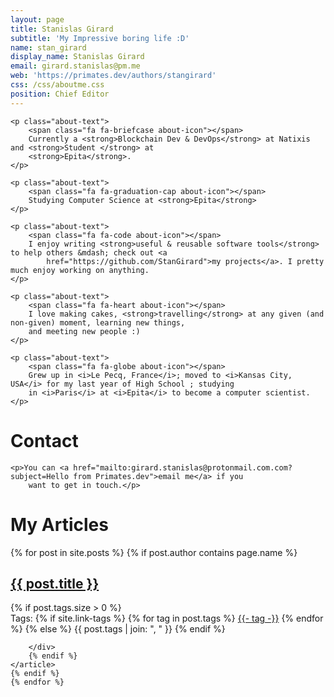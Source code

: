 ```yaml
---
layout: page
title: Stanislas Girard
subtitle: 'My Impressive boring life :D'
name: stan_girard
display_name: Stanislas Girard
email: girard.stanislas@pm.me
web: 'https://primates.dev/authors/stangirard'
css: /css/aboutme.css
position: Chief Editor
---
```


<div id="aboutme-section">

    <p class="about-text">
        <span class="fa fa-briefcase about-icon"></span>
        Currently a <strong>Blockchain Dev & DevOps</strong> at Natixis and <strong>Student </strong> at
        <strong>Epita</strong>.
    </p>

    <p class="about-text">
        <span class="fa fa-graduation-cap about-icon"></span>
        Studying Computer Science at <strong>Epita</strong>
    </p>

    <p class="about-text">
        <span class="fa fa-code about-icon"></span>
        I enjoy writing <strong>useful & reusable software tools</strong> to help others &mdash; check out <a
            href="https://github.com/StanGirard">my projects</a>. I pretty much enjoy working on anything.
    </p>

    <p class="about-text">
        <span class="fa fa-heart about-icon"></span>
        I love making cakes, <strong>travelling</strong> at any given (and non-given) moment, learning new things,
        and meeting new people :)
    </p>

    <p class="about-text">
        <span class="fa fa-globe about-icon"></span>
        Grew up in <i>Le Pecq, France</i>; moved to <i>Kansas City, USA</i> for my last year of High School ; studying
        in <i>Paris</i> at <i>Epita</i> to become a computer scientist.
    </p>

</div>

<div id="contactme-section">
    <h1 id="contact">Contact</h1>


    <p>You can <a href="mailto:girard.stanislas@protonmail.com.com?subject=Hello from Primates.dev">email me</a> if you
        want to get in touch.</p>

</div>

<div id="contactme-section">
<h1 id="contact">My Articles</h1>

<div class="posts-list">
    {% for post in site.posts %}
    {% if post.author contains page.name %}
    <article class="post-preview">
        <a href="{{ post.url | relative_url }}">
            <h2 class="post-title">{{ post.title }}</h2>
        </a>
        {% if post.tags.size > 0 %}
        <div class="blog-tags">
            Tags:
            {% if site.link-tags %}
            {% for tag in post.tags %}
            <a href="{{ '/tags' | relative_url }}#{{- tag -}}">{{- tag -}}</a>
            {% endfor %}
            {% else %}
            {{ post.tags | join: ", " }}
            {% endif %}

        </div>
        {% endif %}
    </article>
    {% endif %}
    {% endfor %}
    
</div>
</div>
